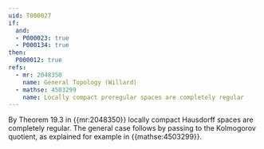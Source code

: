```yaml
---
uid: T000027
if:
  and:
  - P000023: true
  - P000134: true
then:
  P000012: true
refs:
  - mr: 2048350
    name: General Topology (Willard)
  - mathse: 4503299
    name: Locally compact preregular spaces are completely regular
---
```


By Theorem 19.3 in {{mr:2048350}} locally compact Hausdorff spaces are completely regular.  The general case follows by passing to the Kolmogorov quotient, as explained for example in {{mathse:4503299}}.
